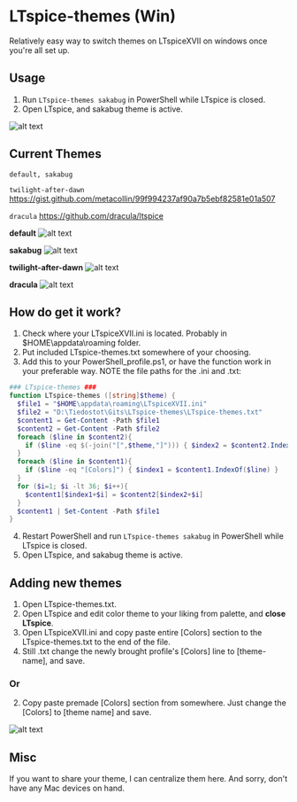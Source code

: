 # LTspice-themes (Win)

Relatively easy way to switch themes on LTspiceXVII on windows once you're all set up.

## Usage

1) Run `LTspice-themes sakabug` in PowerShell while LTspice is closed.
2) Open LTspice, and sakabug theme is active.

![alt text](https://github.com/sakabug/LTspice-themes/blob/main/images/p2.jpg?raw=true)

## Current Themes

`default, sakabug`

`twilight-after-dawn` https://gist.github.com/metacollin/99f994237af90a7b5ebf82581e01a507

`dracula` https://github.com/dracula/ltspice

**default**
![alt text](https://github.com/sakabug/LTspice-themes/blob/main/images/default.jpg?raw=true)

**sakabug**
![alt text](https://github.com/sakabug/LTspice-themes/blob/main/images/sakabug.jpg?raw=true)

**twilight-after-dawn**
![alt text](https://github.com/sakabug/LTspice-themes/blob/main/images/twilight.jpg?raw=true)

**dracula**
![alt text](https://github.com/sakabug/LTspice-themes/blob/main/images/dracula.jpg?raw=true)


## How do get it work?

1) Check where your LTspiceXVII.ini is located. Probably in \$HOME\appdata\roaming folder.
2) Put included LTspice-themes.txt somewhere of your choosing.
3) Add this to your PowerShell_profile.ps1, or have the function work in your preferable way. NOTE the file paths for the .ini and .txt:

```powershell
### LTspice-themes ###
function LTspice-themes ([string]$theme) {
  $file1 = "$HOME\appdata\roaming\LTspiceXVII.ini"
  $file2 = "D:\Tiedostot\Gits\LTspice-themes\LTspice-themes.txt"
  $content1 = Get-Content -Path $file1
  $content2 = Get-Content -Path $file2
  foreach ($line in $content2){
    if ($line -eq $(-join("[",$theme,"]"))) { $index2 = $content2.IndexOf($line) }
  }
  foreach ($line in $content1){
    if ($line -eq "[Colors]") { $index1 = $content1.IndexOf($line) }
  }
  for ($i=1; $i -lt 36; $i++){
    $content1[$index1+$i] = $content2[$index2+$i]
  }
  $content1 | Set-Content -Path $file1
}
```

4) Restart PowerShell and run `LTspice-themes sakabug` in PowerShell while LTspice is closed.
5) Open LTspice, and sakabug theme is active.

## Adding new themes

1) Open LTspice-themes.txt.
2) Open LTspice and edit color theme to your liking from palette, and **close LTspice**.
3) Open LTspiceXVII.ini and copy paste entire [Colors] section to the LTspice-themes.txt to the end of the file.
4) Still .txt change the newly brought profile's [Colors] line to [theme-name], and save.

### Or
 
2) Copy paste premade [Colors] section from somewhere. Just change the [Colors] to [theme name] and save.

![alt text](https://github.com/sakabug/LTspice-themes/blob/main/images/p4.jpg?raw=true)

## Misc

If you want to share your theme, I can centralize them here.
And sorry, don't have any Mac devices on hand.
